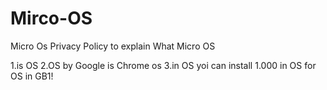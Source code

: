 # Mirco-OS
Micro Os
Privacy Policy to explain 
What Micro OS 

1.is OS 
2.OS by Google is Chrome os
3.in OS yoi can install 1.000 in OS for OS in GB1!
